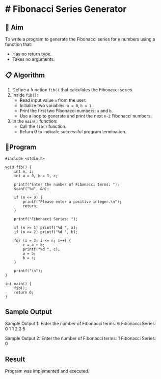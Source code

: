 # # Fibonacci Series Generator

## 🧠 Aim

To write a program to generate the Fibonacci series for `n` numbers using a function that:
- Has no return type.
- Takes no arguments.

## 📋 Algorithm

1. Define a function `fib()` that calculates the Fibonacci series.
2. Inside `fib()`:
   - Read input value `n` from the user.
   - Initialize two variables: `a = 0`, `b = 1`.
   - Print the first two Fibonacci numbers: `a` and `b`.
   - Use a loop to generate and print the next `n-2` Fibonacci numbers.
3. In the `main()` function:
   - Call the `fib()` function.
   - Return 0 to indicate successful program termination.

## 🧾Program
```
#include <stdio.h>

void fib() {
    int n, i;
    int a = 0, b = 1, c;

    printf("Enter the number of Fibonacci terms: ");
    scanf("%d", &n);

    if (n <= 0) {
        printf("Please enter a positive integer.\n");
        return;
    }

    printf("Fibonacci Series: ");

    if (n >= 1) printf("%d ", a);
    if (n >= 2) printf("%d ", b);

    for (i = 3; i <= n; i++) {
        c = a + b;
        printf("%d ", c);
        a = b;
        b = c;
    }

    printf("\n");
}

int main() {
    fib();
    return 0;
}
```

## Sample Output
Sample Output 1:
Enter the number of Fibonacci terms: 6
Fibonacci Series: 0 1 1 2 3 5

Sample Output 2:
Enter the number of Fibonacci terms: 1
Fibonacci Series: 0


## Result
Program was implemented and executed.

